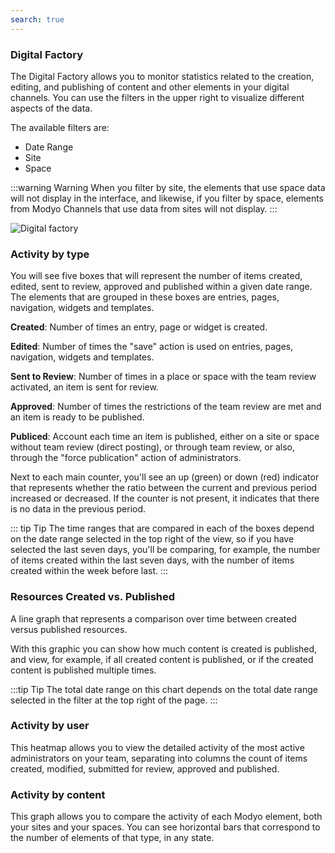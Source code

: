 ```yaml
---
search: true
---
```


### Digital Factory

The Digital Factory allows you to monitor statistics related to the creation, editing, and publishing of content and other elements in your digital channels. You can use the filters in the upper right to visualize different aspects of the data.

The available filters are:

- Date Range
- Site
- Space

:::warning Warning
When you filter by site, the elements that use space data will not display in the interface, and likewise, if you filter by space, elements from Modyo Channels that use data from sites will not display.
:::

![Digital factory](/assets/img/platform/digital-factory.png)

### Activity by type

You will see five boxes that will represent the number of items created, edited, sent to review, approved and published within a given date range. The elements that are grouped in these boxes are entries, pages, navigation, widgets and templates.

**Created**: Number of times an entry, page or widget is created.

**Edited**: Number of times the "save" action is used on entries, pages, navigation, widgets and templates.

**Sent to Review**: Number of times in a place or space with the team review activated, an item is sent for review.

**Approved**: Number of times the restrictions of the team review are met and an item is ready to be published.

**Publiced**: Account each time an item is published, either on a site or space without team review (direct posting), or through team review, or also, through the "force publication" action of administrators.

Next to each main counter, you'll see an up (green) or down (red) indicator that represents whether the ratio between the current and previous period increased or decreased. If the counter is not present, it indicates that there is no data in the previous period.

::: tip Tip
The time ranges that are compared in each of the boxes depend on the date range selected in the top right of the view, so if you have selected the last seven days, you'll be comparing, for example, the number of items created within the last seven days, with the number of items created within the week before last.
:::

### Resources Created vs. Published

A line graph that represents a comparison over time between created versus published resources.

With this graphic you can show how much content is created is published, and view, for example, if all created content is published, or if the created content is published multiple times.

:::tip Tip
The total date range on this chart depends on the total date range selected in the filter at the top right of the page.
:::

### Activity by user

This heatmap allows you to view the detailed activity of the most active administrators on your team, separating into columns the count of items created, modified, submitted for review, approved and published.

### Activity by content

This graph allows you to compare the activity of each Modyo element, both your sites and your spaces. You can see horizontal bars that correspond to the number of elements of that type, in any state.
